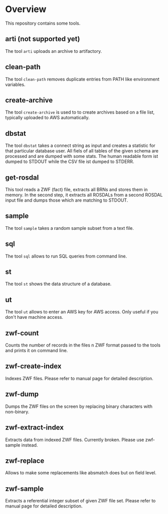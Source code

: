 # Overview

This repository contains some tools.

## arti (not supported yet)

The tool `arti` uploads an archive to artifactory.

## clean-path

The tool `clean-path` removes duplicate entries from PATH like environment
variables.

## create-archive

The tool `create-archive` is used to to create archives based on a file
list, typically uploaded to AWS automatically.

## dbstat

The tool `dbstat` takes a connect string as input and creates a statistic
for that particular database user. All fiels of all tables of the given schema
are processed and are dumped with some stats. The human readable form ist dumped to 
STDOUT while the CSV file ist dumped to STDERR.

## get-rosdal

This tool reads a ZWF (fact) file, extracts all BRNs and stores them
in memory. In the second step, it extracts all ROSDALs from a second
ROSDAL input file and dumps those which are matching to STDOUT.

## sample

The tool `sample` takes a random sample subset from a text file.

## sql

The tool `sql` allows to run SQL queries from command line.

## st

The tool `st` shows the data structure of a database.

## ut

The tool `ut` allows to enter an AWS key for AWS access.
Only useful if you don't have machine access.

## zwf-count

Counts the number of records in the files n ZWF format passed to the tools
and prints it on command line.

## zwf-create-index

Indexes ZWF files. Please refer to manual page for detailed description.

## zwf-dump

Dumps the ZWF files on the screen by replacing binary characters with non-binary.

## zwf-extract-index

Extracts data from indexed ZWF files. Currently broken. Please use zwf-sample instead.

## zwf-replace

Allows to make some replacements like absmatch does but on field level.

## zwf-sample

Extracts a referential integer subset of given ZWF file set. Please refer to manual page
for detailed description.
